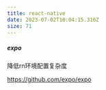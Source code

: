 ```yaml
---
title: react-native
date: 2023-07-02T10:04:15.316Z
size: 71
---
```

##### expo

降低rn环境配置复杂度

https://github.com/expo/expo
